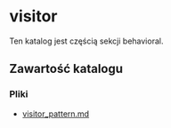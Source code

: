 # visitor

Ten katalog jest częścią sekcji behavioral.

## Zawartość katalogu

### Pliki

- [visitor_pattern.md](visitor_pattern.md)

